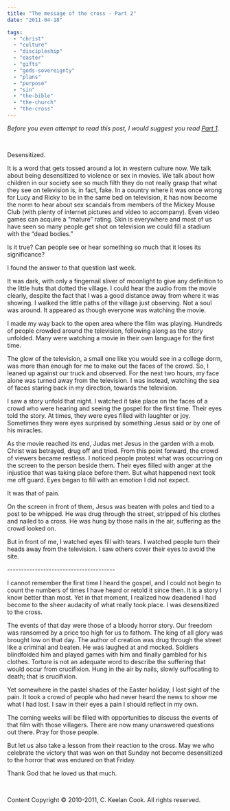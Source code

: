 ```yaml
---
title: "The message of the cross - Part 2"
date: "2011-04-18"

tags: 
  - "christ"
  - "culture"
  - "discipleship"
  - "easter"
  - "gifts"
  - "gods-sovereignty"
  - "plans"
  - "purpose"
  - "sin"
  - "the-bible"
  - "the-church"
  - "the-cross"
---
```


_Before you even attempt to read this post, I would suggest you read [Part 1](http://blog.keelancook.com/2011/04/the-message-of-the-cross-part-1/ "The message of the cross – Part 1")._  

 

Desensitized. 

It is a word that gets tossed around a lot in western culture now. We talk about being desensitized to violence or sex in movies. We talk about how children in our society see so much filth they do not really grasp that what they see on television is, in fact, fake. In a country where it was once wrong for Lucy and Ricky to be in the same bed on television, it has now become the norm to hear about sex scandals from members of the Mickey Mouse Club (with plenty of internet pictures and video to accompany). Even video games can acquire a “mature” rating. Skin is everywhere and most of us have seen so many people get shot on television we could fill a stadium with the “dead bodies.”

Is it true? Can people see or hear something so much that it loses its significance? 

I found the answer to that question last week.

It was dark, with only a fingernail sliver of moonlight to give any definition to the little huts that dotted the village. I could hear the audio from the movie clearly, despite the fact that I was a good distance away from where it was showing. I walked the little paths of the village just observing. Not a soul was around. It appeared as though everyone was watching the movie.

I made my way back to the open area where the film was playing. Hundreds of people crowded around the television, following along as the story unfolded. Many were watching a movie in their own language for the first time.

The glow of the television, a small one like you would see in a college dorm, was more than enough for me to make out the faces of the crowd. So, I leaned up against our truck and observed. For the next two hours, my face alone was turned away from the television. I was instead, watching the sea of faces staring back in my direction, towards the television.

I saw a story unfold that night. I watched it take place on the faces of a crowd who were hearing and seeing the gospel for the first time. Their eyes told the story. At times, they were eyes filled with laughter or joy. Sometimes they were eyes surprised by something Jesus said or by one of his miracles.

As the movie reached its end, Judas met Jesus in the garden with a mob. Christ was betrayed, drug off and tried. From this point forward, the crowd of viewers became restless. I noticed people protest what was occurring on the screen to the person beside them. Their eyes filled with anger at the injustice that was taking place before them. But what happened next took me off guard. Eyes began to fill with an emotion I did not expect.

It was that of pain.

On the screen in front of them, Jesus was beaten with poles and tied to a post to be whipped. He was drug through the street, stripped of his clothes and nailed to a cross. He was hung by those nails in the air, suffering as the crowd looked on.

But in front of me, I watched eyes fill with tears. I watched people turn their heads away from the television. I saw others cover their eyes to avoid the site.

\---------------------------------------

I cannot remember the first time I heard the gospel, and I could not begin to count the numbers of times I have heard or retold it since then. It is a story I know better than most. Yet in that moment, I realized how deadened I had become to the sheer audacity of what really took place. I was desensitized to the cross. 

The events of that day were those of a bloody horror story. Our freedom was ransomed by a price too high for us to fathom. The king of all glory was brought low on that day. The author of creation was drug through the street like a criminal and beaten. He was laughed at and mocked. Soldiers blindfolded him and played games with him and finally gambled for his clothes. Torture is not an adequate word to describe the suffering that would occur from crucifixion. Hung in the air by nails, slowly suffocating to death; that is crucifixion.

Yet somewhere in the pastel shades of the Easter holiday, I lost sight of the pain. It took a crowd of people who had never heard the news to show me what I had lost. I saw in their eyes a pain I should reflect in my own.

The coming weeks will be filled with opportunities to discuss the events of that film with those villagers. There are now many unanswered questions out there. Pray for those people.

But let us also take a lesson from their reaction to the cross. May we who celebrate the victory that was won on that Sunday not become desensitized to the horror that was endured on that Friday. 

Thank God that he loved us that much.

 

Content Copyright © 2010-2011, C. Keelan Cook. All rights reserved.
